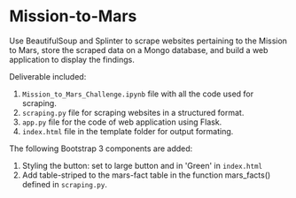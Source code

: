 # Mission-to-Mars
Use BeautifulSoup and Splinter to scrape websites pertaining to the Mission to Mars, store the scraped data on a Mongo database, and build a web application to display the findings.

Deliverable included:
1. `Mission_to_Mars_Challenge.ipynb` file with all the code used for scraping.
2. `scraping.py` file for scraping websites in a structured format.
3. `app.py` file for the code of web application using Flask.
4. `index.html` file in the template folder for output formating.

The following Bootstrap 3 components are added:
1. Styling the button: set to large button and in 'Green' in `index.html`
2. Add table-striped to the mars-fact table in the function mars_facts() defined in `scraping.py`.

